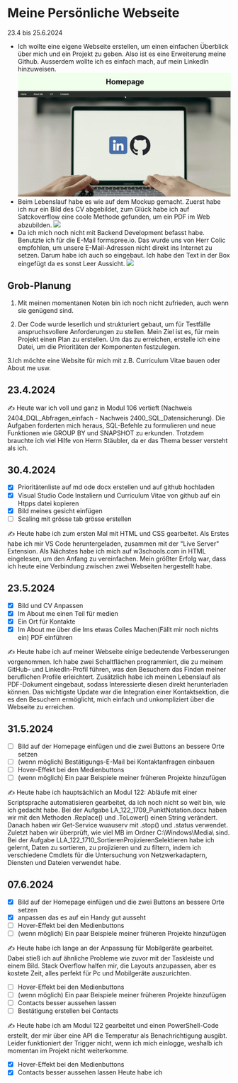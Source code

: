 # Meine Persönliche Webseite
23.4 bis 25.6.2024

- Ich wollte eine eigene Webseite erstellen, um einen einfachen Überblick über mich und ein Projekt zu geben. Also ist es eine Erweiterung meine Github. Ausserdem wollte ich es einfach mach, auf mein LinkedIn hinzuweisen.
![](Website-gif.gif)
- Beim Lebenslauf habe es wie auf dem Mockup gemacht. Zuerst habe ich nur ein Bild des CV abgebildet, zum Glück habe ich auf Satckoverflow eine coole Methode gefunden, um ein PDF im Web abzubilden.
![](https://github.com/ascii-phoenix/ascii-phoenix-Lern-Periode-5/blob/main/Screenshot%202024-06-26%20191456.png)
- Da ich mich noch nicht mit Backend Development befasst habe. Benutzte ich für die E-Mail formspree.io. Das wurde uns von Herr Colic empfohlen, um unsere E-Mail-Adressen nicht direkt ins Internet zu setzen. Darum habe ich auch so eingebaut. Ich habe den Text in der Box eingefügt da es sonst Leer Aussicht.
![](https://github.com/ascii-phoenix/ascii-phoenix-Lern-Periode-5/blob/main/Screenshot%202024-06-26%20172449.png)

## Grob-Planung

1. Mit meinen momentanen Noten bin ich noch nicht zufrieden, auch wenn sie genügend sind.

2. Der Code wurde leserlich und strukturiert gebaut, um für Testfälle anspruchsvollere Anforderungen zu stellen. Mein Ziel ist es, für mein Projekt einen Plan zu erstellen. Um das zu erreichen, erstelle ich eine Datei, um die Prioritäten der Komponenten festzulegen.

3.Ich möchte eine Website für mich mit z.B. Curriculum Vitae bauen oder About me usw.
## 23.4.2024
✍️ Heute war ich voll und ganz in Modul 106 vertieft (Nachweis 2404_DQL_Abfragen_einfach - Nachweis 2400_SQL_Datensicherung). Die Aufgaben forderten mich heraus, SQL-Befehle zu formulieren und neue Funktionen wie GROUP BY und SNAPSHOT zu erkunden. Trotzdem brauchte ich viel Hilfe von Herrn Stäubler, da er das Thema besser versteht als ich.


## 30.4.2024

- [x] Prioritätenliste auf md ode docx erstellen und auf github hochladen
- [x] Visual Studio Code Instaliern und Curriculum Vitae von github auf ein Htpps datei kopieren
- [x] Bild meines gesicht einfügen
- [ ] Scaling mit grösse tab grösse erstellen 

✍️ Heute habe ich zum ersten Mal mit HTML und CSS gearbeitet. Als Erstes habe ich mir VS Code heruntergeladen, zusammen mit der "Live Server" Extension. Als Nächstes habe ich mich auf w3schools.com in HTML eingelesen, um den Anfang zu vereinfachen. Mein größter Erfolg war, dass ich heute eine Verbindung zwischen zwei Webseiten hergestellt habe.

## 23.5.2024
- [x] Bild und CV Anpassen
- [x] Im About me einen Teil für medien
- [x] Ein Ort für Kontakte
- [x] Im About me über die Ims etwas Colles Machen(Fällt mir noch nichts ein) PDF einführen

✍️ Heute habe ich auf meiner Webseite einige bedeutende Verbesserungen vorgenommen. Ich habe zwei Schaltflächen programmiert, die zu meinem GitHub- und LinkedIn-Profil führen, was den Besuchern das Finden meiner beruflichen Profile erleichtert. Zusätzlich habe ich meinen Lebenslauf als PDF-Dokument eingebaut, sodass Interessierte diesen direkt herunterladen können. Das wichtigste Update war die Integration einer Kontaktsektion, die es den Besuchern ermöglicht, mich einfach und unkompliziert über die Webseite zu erreichen.

## 31.5.2024
- [ ] Bild auf der Homepage einfügen und die zwei Buttons an bessere Orte setzen
- [ ] (wenn möglich) Bestätigungs-E-Mail bei Kontaktanfragen einbauen
- [ ] Hover-Effekt bei den Medienbuttons
- [ ] (wenn möglich) Ein paar Beispiele meiner früheren Projekte hinzufügen
      
✍️ Heute habe ich hauptsächlich an Modul 122: Abläufe mit einer Scriptsprache automatisieren gearbeitet, da ich noch nicht so weit bin, wie ich gedacht habe. Bei der Aufgabe LA_122_1709_PunktNotation.docx haben wir mit den Methoden .Replace() und .ToLower() einen String verändert. Danach haben wir Get-Service wuauserv mit .stop() und .status verwendet. Zuletzt haben wir überprüft, wie viel MB im Ordner C:\Windows\Media\ sind. Bei der Aufgabe LLA_122_1710_SortierenProjizierenSelektieren habe ich gelernt, Daten zu sortieren, zu projizieren und zu filtern, indem ich verschiedene Cmdlets für die Untersuchung von Netzwerkadaptern, Diensten und Dateien verwendet habe.
## 07.6.2024

- [x] Bild auf der Homepage einfügen und die zwei Buttons an bessere Orte setzen
- [x] anpassen das es auf ein Handy gut ausseht
- [ ] Hover-Effekt bei den Medienbuttons
- [ ] (wenn möglich) Ein paar Beispiele meiner früheren Projekte hinzufügen

✍️ Heute habe ich lange an der Anpassung für Mobilgeräte gearbeitet. Dabei stieß ich auf ähnliche Probleme wie zuvor mit der Taskleiste und einem Bild. Stack Overflow halfen mir, die Layouts anzupassen, aber es kostete Zeit, alles perfekt für Pc und Mobilgeräte  auszurichten.

- [ ] Hover-Effekt bei den Medienbuttons
- [ ] (wenn möglich) Ein paar Beispiele meiner früheren Projekte hinzufügen
- [ ] Contacts besser aussehen lassen
- [ ] Bestätigung erstellen bei Contacts

✍️ Heute habe ich am Modul 122 gearbeitet und einen PowerShell-Code erstellt, der mir über eine API die Temperatur als Benachrichtigung ausgibt. Leider funktioniert der Trigger nicht, wenn ich mich einlogge, weshalb ich momentan im Projekt nicht weiterkomme.

- [x] Hover-Effekt bei den Medienbuttons
- [x] Contacts besser aussehen lassen
Heute habe ich
